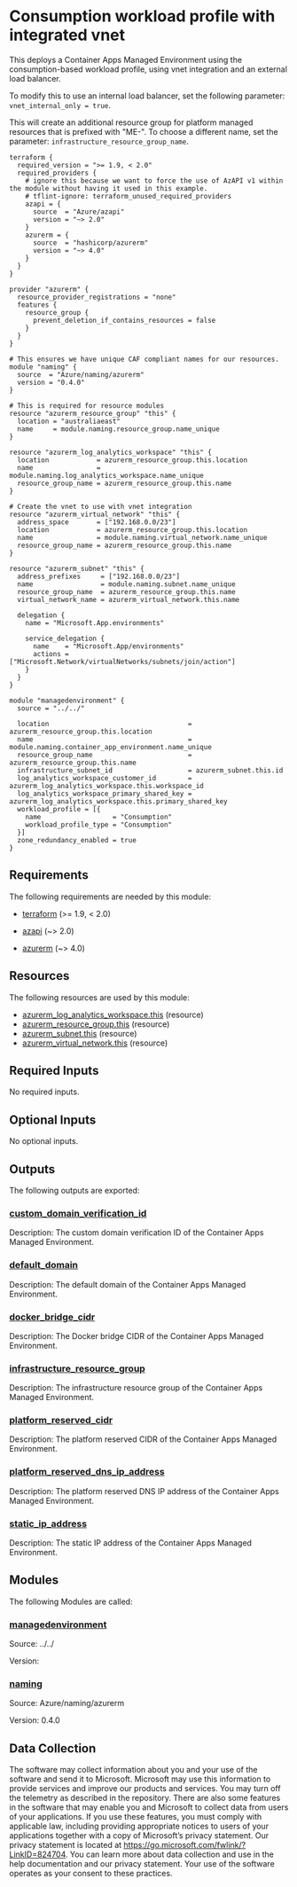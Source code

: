 <!-- BEGIN_TF_DOCS -->
# Consumption workload profile with integrated vnet

This deploys a Container Apps Managed Environment using the consumption-based workload profile, using vnet integration and an external load balancer.

To modify this to use an internal load balancer, set the following parameter: `vnet_internal_only = true`.

This will create an additional resource group for platform managed resources that is prefixed with "ME-".  To choose a different name, set the parameter: `infrastructure_resource_group_name`.

```hcl
terraform {
  required_version = ">= 1.9, < 2.0"
  required_providers {
    # ignore this because we want to force the use of AzAPI v1 within the module without having it used in this example.
    # tflint-ignore: terraform_unused_required_providers
    azapi = {
      source  = "Azure/azapi"
      version = "~> 2.0"
    }
    azurerm = {
      source  = "hashicorp/azurerm"
      version = "~> 4.0"
    }
  }
}

provider "azurerm" {
  resource_provider_registrations = "none"
  features {
    resource_group {
      prevent_deletion_if_contains_resources = false
    }
  }
}

# This ensures we have unique CAF compliant names for our resources.
module "naming" {
  source  = "Azure/naming/azurerm"
  version = "0.4.0"
}

# This is required for resource modules
resource "azurerm_resource_group" "this" {
  location = "australiaeast"
  name     = module.naming.resource_group.name_unique
}

resource "azurerm_log_analytics_workspace" "this" {
  location            = azurerm_resource_group.this.location
  name                = module.naming.log_analytics_workspace.name_unique
  resource_group_name = azurerm_resource_group.this.name
}

# Create the vnet to use with vnet integration
resource "azurerm_virtual_network" "this" {
  address_space       = ["192.168.0.0/23"]
  location            = azurerm_resource_group.this.location
  name                = module.naming.virtual_network.name_unique
  resource_group_name = azurerm_resource_group.this.name
}

resource "azurerm_subnet" "this" {
  address_prefixes     = ["192.168.0.0/23"]
  name                 = module.naming.subnet.name_unique
  resource_group_name  = azurerm_resource_group.this.name
  virtual_network_name = azurerm_virtual_network.this.name

  delegation {
    name = "Microsoft.App.environments"

    service_delegation {
      name    = "Microsoft.App/environments"
      actions = ["Microsoft.Network/virtualNetworks/subnets/join/action"]
    }
  }
}

module "managedenvironment" {
  source = "../../"

  location                                   = azurerm_resource_group.this.location
  name                                       = module.naming.container_app_environment.name_unique
  resource_group_name                        = azurerm_resource_group.this.name
  infrastructure_subnet_id                   = azurerm_subnet.this.id
  log_analytics_workspace_customer_id        = azurerm_log_analytics_workspace.this.workspace_id
  log_analytics_workspace_primary_shared_key = azurerm_log_analytics_workspace.this.primary_shared_key
  workload_profile = [{
    name                  = "Consumption"
    workload_profile_type = "Consumption"
  }]
  zone_redundancy_enabled = true
}
```

<!-- markdownlint-disable MD033 -->
## Requirements

The following requirements are needed by this module:

- <a name="requirement_terraform"></a> [terraform](#requirement\_terraform) (>= 1.9, < 2.0)

- <a name="requirement_azapi"></a> [azapi](#requirement\_azapi) (~> 2.0)

- <a name="requirement_azurerm"></a> [azurerm](#requirement\_azurerm) (~> 4.0)

## Resources

The following resources are used by this module:

- [azurerm_log_analytics_workspace.this](https://registry.terraform.io/providers/hashicorp/azurerm/latest/docs/resources/log_analytics_workspace) (resource)
- [azurerm_resource_group.this](https://registry.terraform.io/providers/hashicorp/azurerm/latest/docs/resources/resource_group) (resource)
- [azurerm_subnet.this](https://registry.terraform.io/providers/hashicorp/azurerm/latest/docs/resources/subnet) (resource)
- [azurerm_virtual_network.this](https://registry.terraform.io/providers/hashicorp/azurerm/latest/docs/resources/virtual_network) (resource)

<!-- markdownlint-disable MD013 -->
## Required Inputs

No required inputs.

## Optional Inputs

No optional inputs.

## Outputs

The following outputs are exported:

### <a name="output_custom_domain_verification_id"></a> [custom\_domain\_verification\_id](#output\_custom\_domain\_verification\_id)

Description: The custom domain verification ID of the Container Apps Managed Environment.

### <a name="output_default_domain"></a> [default\_domain](#output\_default\_domain)

Description: The default domain of the Container Apps Managed Environment.

### <a name="output_docker_bridge_cidr"></a> [docker\_bridge\_cidr](#output\_docker\_bridge\_cidr)

Description: The Docker bridge CIDR of the Container Apps Managed Environment.

### <a name="output_infrastructure_resource_group"></a> [infrastructure\_resource\_group](#output\_infrastructure\_resource\_group)

Description: The infrastructure resource group of the Container Apps Managed Environment.

### <a name="output_platform_reserved_cidr"></a> [platform\_reserved\_cidr](#output\_platform\_reserved\_cidr)

Description: The platform reserved CIDR of the Container Apps Managed Environment.

### <a name="output_platform_reserved_dns_ip_address"></a> [platform\_reserved\_dns\_ip\_address](#output\_platform\_reserved\_dns\_ip\_address)

Description: The platform reserved DNS IP address of the Container Apps Managed Environment.

### <a name="output_static_ip_address"></a> [static\_ip\_address](#output\_static\_ip\_address)

Description: The static IP address of the Container Apps Managed Environment.

## Modules

The following Modules are called:

### <a name="module_managedenvironment"></a> [managedenvironment](#module\_managedenvironment)

Source: ../../

Version:

### <a name="module_naming"></a> [naming](#module\_naming)

Source: Azure/naming/azurerm

Version: 0.4.0

<!-- markdownlint-disable-next-line MD041 -->
## Data Collection

The software may collect information about you and your use of the software and send it to Microsoft. Microsoft may use this information to provide services and improve our products and services. You may turn off the telemetry as described in the repository. There are also some features in the software that may enable you and Microsoft to collect data from users of your applications. If you use these features, you must comply with applicable law, including providing appropriate notices to users of your applications together with a copy of Microsoft’s privacy statement. Our privacy statement is located at <https://go.microsoft.com/fwlink/?LinkID=824704>. You can learn more about data collection and use in the help documentation and our privacy statement. Your use of the software operates as your consent to these practices.
<!-- END_TF_DOCS -->
